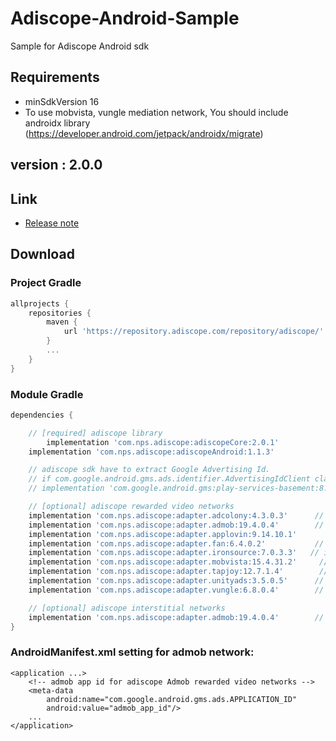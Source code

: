 # Adiscope-Android-Sample
Sample for Adiscope Android sdk


## Requirements
- minSdkVersion 16
- To use mobvista, vungle mediation network, You should include androidx library (https://developer.android.com/jetpack/androidx/migrate)

## version : 2.0.0

## Link
- [Release note](https://github.com/adiscope/Adiscope-Android-Sample/wiki/release_note)

## Download

### Project Gradle
```gradle
allprojects {
    repositories {
        maven {
            url 'https://repository.adiscope.com/repository/adiscope/'
        }
        ...
    }
}
```

### Module Gradle
```gradle
dependencies {

    // [required] adiscope library
        implementation 'com.nps.adiscope:adiscopeCore:2.0.1'
    implementation 'com.nps.adiscope:adiscopeAndroid:1.1.3'

    // adiscope sdk have to extract Google Advertising Id.
    // if com.google.android.gms.ads.identifier.AdvertisingIdClient class is not included in your app, uncomment following code
    // implementation 'com.google.android.gms:play-services-basement:8.3.0'

    // [optional] adiscope rewarded video networks
    implementation 'com.nps.adiscope:adapter.adcolony:4.3.0.3'      // adcolony
    implementation 'com.nps.adiscope:adapter.admob:19.4.0.4'        // admob (use play-services-ads:19.4.0 dependency)
    implementation 'com.nps.adiscope:adapter.applovin:9.14.10.1'        // applovin
    implementation 'com.nps.adiscope:adapter.fan:6.4.0.2'           // fan
    implementation 'com.nps.adiscope:adapter.ironsource:7.0.3.3'   // ironsource
    implementation 'com.nps.adiscope:adapter.mobvista:15.4.31.2'     // mobvista (use androidx)
    implementation 'com.nps.adiscope:adapter.tapjoy:12.7.1.4'        // tapjoy
    implementation 'com.nps.adiscope:adapter.unityads:3.5.0.5'      // unityads
    implementation 'com.nps.adiscope:adapter.vungle:6.8.0.4'        // vungle (use androidx)

    // [optional] adiscope interstitial networks
    implementation 'com.nps.adiscope:adapter.admob:19.4.0.4'        // admob (use play-services-ads:19.4.0 dependency)
}
```

### AndroidManifest.xml setting for admob network:
```
<application ...>
    <!-- admob app id for adiscope Admob rewarded video networks -->
    <meta-data
        android:name="com.google.android.gms.ads.APPLICATION_ID"
        android:value="admob_app_id"/>
    ...
</application>
```

